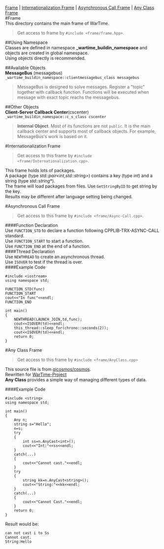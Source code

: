 [Frame](#frame) | [Internationalization Frame](#internationalization-frame) | [Asynchronous Call Frame](#asynchronous-call-frame) | [Any Class Frame](#any-class-frame)  
#Frame  
This directory contains the main frame of WarTime.  
>Get access to frame by `#include <frame/frame.hpp>`.  

##Using Namespace  
Classes are defined in namespace **_wartime_buildin_namespace** and objects are created in global namespace.  
Using objects directly is recommended.  

##Available Objects  
**MessageBus** (messagebus)  
`_wartime_buildin_namespace::clientmessagebus_class messagebus`  
>MessageBus is designed to solve messages. Register a "topic" together with callback function. 
Functions will be executed when message with exact topic reachs the messagebus.  

##Other Objects  
**Client-Server Callback Center**(cscenter)  
`_wartime_buildin_namespace::c_s_class cscenter`  
>**Internal Object**. Most of its functions are not `public`. 
It is the main callback center and supports most of callback objects. 
For example, MessageBus's work is based on it.  


#Internationalization Frame  
>Get access to this frame by `#include <frame/Internationalization.cpp>`.  

This frame holds lots of packages.  
A package (type *std::pair<int,std::string>*) contains a key (type *int*) and a string (type *std::string**).  
The frame will load packages from files. Use `GetStringByID` to get string by the key.  
Results may be different after language setting being changed.  

#Asynchronous Call Frame  
>Get access to this frame by `#include <frame/Async-Call.cpp>`.  

####Function Declaration  
Use `FUNCTION_STD` to declare a function following CPPLIB-TRX-ASYNC-CALL standard.  
Use `FUNCTION_START` to start a function.  
Use `FUNCTION_END` at the end of a function.  
####Thread Declaration  
Use `NEWTHREAD` to create an asynchronous thread.  
Use `ISOVER` to test if the thread is over.  
####Example Code  
```
#include <iostream>
using namespace std;

FUNCTION_STD(func)
FUNCTION_START
cout<<"In func"<<endl;
FUNCTION_END

int main()
{
    NEWTHREAD(LAUNCH_JOIN,td,func);
    cout<<ISOVER(td)<<endl;
    this_thread::sleep_for(chrono::seconds(2));
    cout<<ISOVER(td)<<endl;
    return 0;
}
```

#Any Class Frame  
>Get access to this frame by `#include <frame/AnyClass.cpp>`  

This source file is from [qicosmos/cosmos](https://github.com/qicosmos/cosmos/blob/master/Any.hpp "C++11 Example Codes").  
Rewritten for [WarTime-Project](https://github.com/Kiritow/WarTime-Project "WarTime-Project On GitHub Main Page")  
**Any Class** provides a simple way of managing different types of data.  

####Example Code  
```
#include <string>
using namespace std;

int main()
{
    Any n;
    string s="Hello";
    n=s;
    try
    {
        int ss=n.AnyCast<int>();
        cout<<"Int:"<<ss<<endl;
    }
    catch(...)
    {
        cout<<"Cannot cast."<<endl;
    }
    try
    {
        string kk=n.AnyCast<string>();
        cout<<"String:"<<kk<<endl;
    }
    catch(...)
    {
        cout<<"Cannot Cast."<<endl;
    }
    return 0;
}
```
Result would be:
```
can not cast i to Ss
Cannot cast.
String:Hello
```

